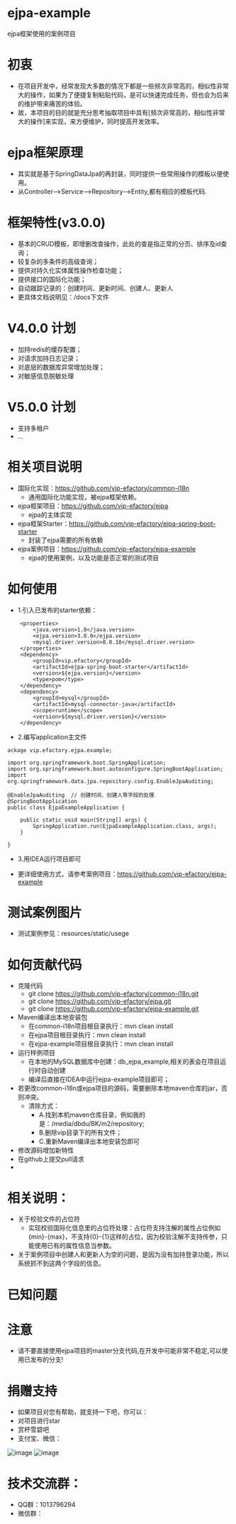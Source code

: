 # ejpa-example
ejpa框架使用的案例项目

# 初衷
- 在项目开发中，经常发现大多数的情况下都是一些频次非常高的，相似性非常大的操作，如果为了便捷复制粘贴代码，是可以快速完成任务，但也会为后来的维护带来痛苦的体验。
- 故，本项目的目的就是充分思考抽取项目中具有[频次非常高的，相似性非常大的操作]来实现，来方便维护，同时提高开发效率。

# ejpa框架原理
- 其实就是基于SpringDataJpa的再封装，同时提供一些常用操作的模板以便使用。
- 从Controller-->Service-->Repository-->Entity,都有相应的模板代码.
    
# 框架特性(v3.0.0)
- 基本的CRUD模板，即增删改查操作，此处的查是指正常的分页、排序及id查询；
- 较复杂的多条件的高级查询；
- 提供对持久化实体属性操作检查功能；
- 提供接口的国际化功能；
- 自动跟踪记录的：创建时间、更新时间、创建人、更新人
- 更具体文档说明见：/docs下文件
    

# V4.0.0 计划
- 加持redis的缓存配置；
- 对请求加持日志记录；
- 对底层的数据库异常增加处理；
- 对敏感信息脱敏处理

# V5.0.0 计划
- 支持多租户
- ...


# 相关项目说明
- 国际化实现：https://github.com/vip-efactory/common-i18n
    - 通用国际化功能实现，被ejpa框架依赖。
- ejpa框架项目：https://github.com/vip-efactory/ejpa
    - ejpa的主体实现
- ejpa框架Starter：https://github.com/vip-efactory/ejpa-spring-boot-starter
    - 封装了ejpa需要的所有依赖
- ejpa案例项目：https://github.com/vip-efactory/ejpa-example
    - ejpa的使用案例，以及功能是否正常的测试项目
    
# 如何使用
- 1.引入已发布的starter依赖：

```
    <properties>
        <java.version>1.8</java.version>
        <ejpa.version>3.0.0</ejpa.version>
        <mysql.driver.version>8.0.18</mysql.driver.version>
    </properties>
    <dependency>
        <groupId>vip.efactory</groupId>
        <artifactId>ejpa-spring-boot-starter</artifactId>
        <version>${ejpa.version}</version>
        <type>pom</type>
    </dependency>
    <dependency>
        <groupId>mysql</groupId>
        <artifactId>mysql-connector-java</artifactId>
        <scope>runtime</scope>
        <version>${mysql.driver.version}</version>
    </dependency>
```

- 2.编写application主文件
```
ackage vip.efactory.ejpa.example;

import org.springframework.boot.SpringApplication;
import org.springframework.boot.autoconfigure.SpringBootApplication;
import org.springframework.data.jpa.repository.config.EnableJpaAuditing;

@EnableJpaAuditing  // 创建时间、创建人等字段的处理
@SpringBootApplication
public class EjpaExampleApplication {

    public static void main(String[] args) {
        SpringApplication.run(EjpaExampleApplication.class, args);
    }

}
```
- 3.用IDEA运行项目即可

- 更详细使用方式，请参考案例项目：https://github.com/vip-efactory/ejpa-example

# 测试案例图片
- 测试案例参见：resources/static/usege

# 如何贡献代码
- 克隆代码
    - git clone https://github.com/vip-efactory/common-i18n.git
    - git clone https://github.com/vip-efactory/ejpa.git
    - git clone https://github.com/vip-efactory/ejpa-example.git
- Maven编译出本地安装包
    - 在common-i18n项目根目录执行：mvn clean install
    - 在ejpa项目根目录执行：mvn clean install
    - 在ejpa-example项目根目录执行：mvn clean install
- 运行样例项目
    - 在本地的MySQL数据库中创建：db_ejpa_example,相关的表会在项目运行时自动创建
    - 编译后直接在IDEA中运行ejpa-example项目即可；
- 若更改common-i18n或ejpa项目的源码，需要删除本地maven仓库的jar，否则冲突。
    - 清除方式：
        - A.找到本机maven仓库目录，例如我的是：/media/dbdu/BK/m2/repository;
        - B.删除vip目录下的所有文件；
        - C.重新Maven编译出本地安装包即可
- 修改源码增加新特性
- 在github上提交pull请求
- 

# 相关说明：
- 关于校验文件的占位符
    - 实现校验国际化信息里的占位符处理：占位符支持注解的属性占位例如{min}-{max}，不支持{0}-{1}这样的占位，因为校验注解不支持传参，只能使用已有的属性信息当参数。
- 关于案例项目中创建人和更新人为空的问题，是因为没有加持登录功能，所以系统抓不到这两个字段的信息。


# 已知问题

# 注意
- 请不要直接使用ejpa项目的master分支代码,在开发中可能非常不稳定,可以使用已发布的分支!

# 捐赠支持
- 如果项目对您有帮助，就支持一下吧，你可以：
- 对项目进行star
- 赏杯雪碧吧
- 支付宝、微信：

![image](https://github.com/vip-efactory/ejpa-example/raw/master/src/main/resources/static/payimg/ali-pay.png)
![image](https://github.com/vip-efactory/ejpa-example/raw/master/src/main/resources/static/payimg/wx-pay.png)

# 技术交流群：
- QQ群：1013796294
- 微信群：
